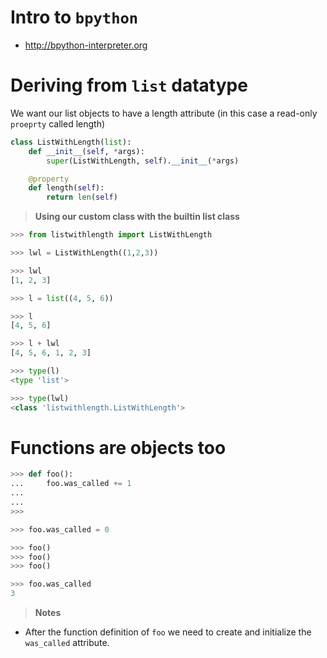 # Intro to ```bpython```

* http://bpython-interpreter.org

# Deriving from ```list``` datatype

We want our list objects to have a length attribute (in this case a read-only ```proeprty``` called length)

```python
class ListWithLength(list):
    def __init__(self, *args):
        super(ListWithLength, self).__init__(*args)

    @property
    def length(self):
        return len(self)
```

> __Using our custom class with the builtin list class__

```python
>>> from listwithlength import ListWithLength

>>> lwl = ListWithLength((1,2,3))

>>> lwl
[1, 2, 3]

>>> l = list((4, 5, 6))

>>> l
[4, 5, 6]

>>> l + lwl
[4, 5, 6, 1, 2, 3]

>>> type(l)
<type 'list'>

>>> type(lwl)
<class 'listwithlength.ListWithLength'>
```

# Functions are objects too

```python
>>> def foo():
...     foo.was_called += 1
...
...
>>>

>>> foo.was_called = 0

>>> foo()
>>> foo()
>>> foo()

>>> foo.was_called
3
```

> __Notes__

* After the function definition of ```foo``` we need to create and initialize the ```was_called``` attribute.

